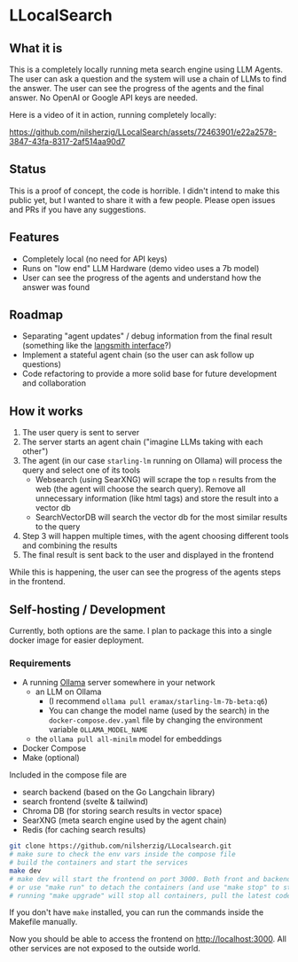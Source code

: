 # LLocalSearch

## What it is

This is a completely locally running meta search engine using LLM Agents. The user can ask a question and the system will use a chain of LLMs to find the answer. The user can see the progress of the agents and the final answer. No OpenAI or Google API keys are needed.

Here is a video of it in action, running completely locally:

https://github.com/nilsherzig/LLocalSearch/assets/72463901/e22a2578-3847-43fa-8317-2af514aa90d7


## Status 

This is a proof of concept, the code is horrible. I didn't intend to make this public yet, but I wanted to share it with a few people.
Please open issues and PRs if you have any suggestions.

## Features 

- Completely local (no need for API keys)
- Runs on "low end" LLM Hardware (demo video uses a 7b model)
- User can see the progress of the agents and understand how the answer was found

## Roadmap 

- Separating "agent updates" / debug information from the final result (something like the [langsmith interface](https://docs.smith.langchain.com/)?)
- Implement a stateful agent chain (so the user can ask follow up questions)
- Code refactoring to provide a more solid base for future development and collaboration

## How it works 

1. The user query is sent to server
2. The server starts an agent chain ("imagine LLMs taking with each other")
3. The agent (in our case `starling-lm` running on Ollama) will process the query and select one of its tools
    - Websearch (using SearXNG) will scrape the top `n` results from the web (the agent will choose the search query). Remove all unnecessary information (like html tags) and store the result into a vector db
    - SearchVectorDB will search the vector db for the most similar results to the query
4. Step 3 will happen multiple times, with the agent choosing different tools and combining the results
5. The final result is sent back to the user and displayed in the frontend

While this is happening, the user can see the progress of the agents steps in the frontend.

## Self-hosting / Development

Currently, both options are the same. I plan to package this into a single docker image for easier deployment.

### Requirements

- A running [Ollama](https://ollama.com/) server somewhere in your network
    - an LLM on Ollama 
        - (I recommend `ollama pull eramax/starling-lm-7b-beta:q6`)
        - You can change the model name (used by the search) in the `docker-compose.dev.yaml` file by changing the environment variable `OLLAMA_MODEL_NAME`
    - the `ollama pull all-minilm` model for embeddings 
- Docker Compose
- Make (optional)

Included in the compose file are 
- search backend (based on the Go Langchain library)
- search frontend (svelte & tailwind)
- Chroma DB (for storing search results in vector space)
- SearXNG (meta search engine used by the agent chain)
- Redis (for caching search results)

```bash
git clone https://github.com/nilsherzig/LLocalsearch.git
# make sure to check the env vars inside the compose file
# build the containers and start the services
make dev 
# make dev will start the frontend on port 3000. Both front and backend will hot reload on code changes. 
# or use "make run" to detach the containers (and use "make stop" to stop them)
# running "make upgrade" will stop all containers, pull the latest code and restart the containers
```

If you don't have `make` installed, you can run the commands inside the Makefile manually.

Now you should be able to access the frontend on [http://localhost:3000](http://localhost:3000). All other services are not exposed to the outside world.
